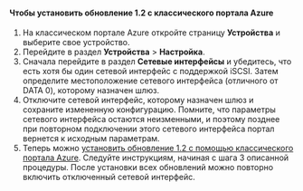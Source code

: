 <!--author=SharS last changed: 03/17/2016-->

#### Чтобы установить обновление 1.2 с классического портала Azure
1. На классическом портале Azure откройте страницу **Устройства** и выберите свое устройство.
2. Перейдите в раздел **Устройства** > **Настройка**.
3. Сначала перейдите в раздел **Сетевые интерфейсы** и убедитесь, что есть хотя бы один сетевой интерфейс с поддержкой iSCSI. Затем определите местоположение сетевого интерфейса (отличного от DATA 0), которому назначен шлюз.
4. Отключите сетевой интерфейс, которому назначен шлюз и сохраните измененную конфигурацию. Помните, что параметры сетевого интерфейса остаются неизменными, и поэтому позднее при повторном подключении этого сетевого интерфейса портал вернется к исходным параметрам.
5. Теперь можно [установить обновление 1.2 с помощью классического портала Azure](#install-update-12-via-the-azure-classic-portal). Следуйте инструкциям, начиная с шага 3 описанной процедуры. После установки всех обновлений можно повторно включить отключенный сетевой интерфейс.

<!---HONumber=AcomDC_0323_2016-->